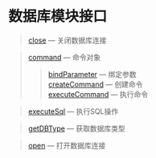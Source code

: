数据库模块接口
==============

> [close](http://git.oschina.net/gaoxiang/SE-For-ASP/blob/master/Docs/Api/DB/close.md) &mdash; 关闭数据库连接

> [command](http://git.oschina.net/gaoxiang/SE-For-ASP/blob/master/Docs/Api/DB/command.md) &mdash; 命令对象
>> [bindParameter](http://git.oschina.net/gaoxiang/SE-For-ASP/blob/master/Docs/Api/DB/command/bindParameter.md) &mdash; 绑定参数  
>> [createCommand](http://git.oschina.net/gaoxiang/SE-For-ASP/blob/master/Docs/Api/DB/command/createCommand.md) &mdash; 创建命令  
>> [executeCommand](http://git.oschina.net/gaoxiang/SE-For-ASP/blob/master/Docs/Api/DB/command/executeCommand.md) &mdash; 执行命令

> [executeSql](http://git.oschina.net/gaoxiang/SE-For-ASP/blob/master/Docs/Api/DB/executeSql.md) &mdash; 执行SQL操作

> [getDBType](http://git.oschina.net/gaoxiang/SE-For-ASP/blob/master/Docs/Api/DB/getDBType.md) &mdash; 获取数据库类型

> [open](http://git.oschina.net/gaoxiang/SE-For-ASP/blob/master/Docs/Api/DB/open.md) &mdash; 打开数据库连接
